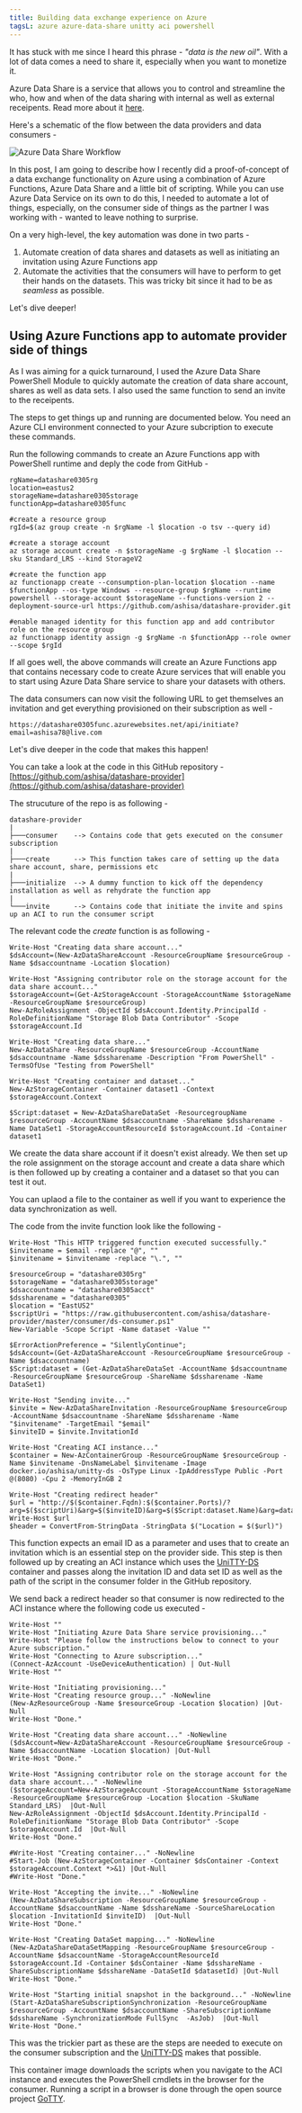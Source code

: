 ```yaml
---
title: Building data exchange experience on Azure
tagsL: azure azure-data-share unitty aci powershell
---
```


It has stuck with me since I heard this phrase - *"data is the new oil"*. With a lot of data comes a need to share it, especially when you want to monetize it.

Azure Data Share is a service that allows you to control and streamline the who, how and when of the data sharing with internal as well as external receipents. Read more about it [here](https://docs.microsoft.com/en-us/azure/data-share/overview).

Here's a schematic of the flow between the data providers and data consumers -

![Azure Data Share Workflow](https://docs.microsoft.com/en-us/azure/data-share/media/data-share-flow.png)

In this post, I am going to describe how I recently did a proof-of-concept of a data exchange functionality on Azure using a combination of Azure Functions, Azure Data Share and a little bit of scripting. While you can use Azure Data Service on its own to do this, I needed to automate a lot of things, especially, on the consumer side of things as the partner I was working with - wanted to leave nothing to surprise.

On a very high-level, the key automation was done in two parts -

1. Automate creation of data shares and datasets as well as initiating an invitation using Azure Functions app
2. Automate the activities that the consumers will have to perform to get their hands on the datasets. This was tricky bit since it had to be as *seamless* as possible.

Let's dive deeper!

## Using Azure Functions app to automate provider side of things ##

As I was aiming for a quick turnaround, I used the Azure Data Share PowerShell Module to quickly automate the creation of data share account, shares as well as data sets. I also used the same function to send an invite to the receipents.

The steps to get things up and running are documented below. You need an Azure CLI environment connected to your Azure subcription to execute these commands.

Run the following commands to create an Azure Functions app with PowerShell runtime and deply the code from GitHub -
```
rgName=datashare0305rg
location=eastus2
storageName=datashare0305storage
functionApp=datashare0305func

#create a resource group
rgId=$(az group create -n $rgName -l $location -o tsv --query id)

#create a storage account
az storage account create -n $storageName -g $rgName -l $location --sku Standard_LRS --kind StorageV2

#create the function app
az functionapp create --consumption-plan-location $location --name $functionApp --os-type Windows --resource-group $rgName --runtime powershell --storage-account $storageName --functions-version 2 --deployment-source-url https://github.com/ashisa/datashare-provider.git

#enable managed identity for this function app and add contributor role on the resource group
az functionapp identity assign -g $rgName -n $functionApp --role owner --scope $rgId
```

If all goes well, the above commands will create an Azure Functions app that contains necessary code to create Azure services that will enable you to start using Azure Data Share service to share your datasets with others.

The data consumers can now visit the following URL to get themselves an invitation and get everything provisioned on their subscription as well - 

```
https://datashare0305func.azurewebsites.net/api/initiate?email=ashisa78@live.com
```

Let's dive deeper in the code that makes this happen!

You can take a look at the code in this GitHub repository - [https://github.com/ashisa/datashare-provider](https://github.com/ashisa/datashare-provider)

The strucuture of the repo is as following -
```
datashare-provider
|
├───consumer    --> Contains code that gets executed on the consumer subscription  
|
├───create      --> This function takes care of setting up the data share account, share, permissions etc
|
├───initialize  --> A dummy function to kick off the dependency installation as well as rehydrate the function app
|
└───invite      --> Contains code that initiate the invite and spins up an ACI to run the consumer script
```

The relevant code the *create* function is as following -
```
Write-Host "Creating data share account..."
$dsAccount=(New-AzDataShareAccount -ResourceGroupName $resourceGroup -Name $dsaccountname -Location $location)

Write-Host "Assigning contributor role on the storage account for the data share account..."
$storageAccount=(Get-AzStorageAccount -StorageAccountName $storageName -ResourceGroupName $resourceGroup)
New-AzRoleAssignment -ObjectId $dsAccount.Identity.PrincipalId -RoleDefinitionName "Storage Blob Data Contributor" -Scope $storageAccount.Id

Write-Host "Creating data share..."
New-AzDataShare -ResourceGroupName $resourceGroup -AccountName $dsaccountname -Name $dssharename -Description "From PowerShell" -TermsOfUse "Testing from PowerShell"

Write-Host "Creating container and dataset..."
New-AzStorageContainer -Container dataset1 -Context $storageAccount.Context

$Script:dataset = New-AzDataShareDataSet -ResourcegroupName $resourceGroup -AccountName $dsaccountname -ShareName $dssharename -Name DataSet1 -StorageAccountResourceId $storageAccount.Id -Container dataset1
```

We create the data share account if it doesn't exist already. We then set up the role assignment on the storage account and create a data share which is then followed up by creating a container and a dataset so that you can test it out.

You can uplaod a file to the container as well if you want to experience the data synchronization as well.

The code from the invite function look like the following -
```
Write-Host "This HTTP triggered function executed successfully."
$invitename = $email -replace "@", ""
$invitename = $invitename -replace "\.", ""

$resourceGroup = "datashare0305rg"
$storageName = "datashare0305storage"
$dsaccountname = "datashare0305acct"
$dssharename = "datashare0305"
$location = "EastUS2"
$scriptUri = "https://raw.githubusercontent.com/ashisa/datashare-provider/master/consumer/ds-consumer.ps1"
New-Variable -Scope Script -Name dataset -Value ""

$ErrorActionPreference = "SilentlyContinue";
$dsAccount=(Get-AzDataShareAccount -ResourceGroupName $resourceGroup -Name $dsaccountname)
$Script:dataset = (Get-AzDataShareDataSet -AccountName $dsaccountname -ResourceGroupName $resourceGroup -ShareName $dssharename -Name DataSet1)

Write-Host "Sending invite..."
$invite = New-AzDataShareInvitation -ResourceGroupName $resourceGroup -AccountName $dsaccountname -ShareName $dssharename -Name "$invitename" -TargetEmail "$email"
$inviteID = $invite.InvitationId

Write-Host "Creating ACI instance..."
$container = New-AzContainerGroup -ResourceGroupName $resourceGroup -Name $invitename -DnsNameLabel $invitename -Image docker.io/ashisa/unitty-ds -OsType Linux -IpAddressType Public -Port @(8080) -Cpu 2 -MemoryInGB 2

Write-Host "Creating redirect header"
$url = "http://$($container.Fqdn):$($container.Ports)/?arg=$($scriptUri)&arg=$($inviteID)&arg=$($Script:dataset.Name)&arg=dataset1&arg=$($Script:dataset.DataSetId)"
Write-Host $url
$header = ConvertFrom-StringData -StringData $("Location = $($url)")
```

This function expects an email ID as a parameter and uses that to create an invitation which is an essential step on the provider side. This step is then followed up by creating an ACI instance which uses the [UniTTY-DS](https://github.com/ashisa/unitty/tree/master/unitty-ds) container and passes along the invitation ID and data set ID as well as the path of the script in the consumer folder in the GitHub repository.

We send back a redirect header so that consumer is now redirected to the ACI instance where the following code us executed -

```
Write-Host ""
Write-Host "Initiating Azure Data Share service provisioning..."
Write-Host "Please follow the instructions below to connect to your Azure subscription."
Write-Host "Connecting to Azure subscription..."
(Connect-AzAccount -UseDeviceAuthentication) | Out-Null
Write-Host ""

Write-Host "Initiating provisioning..."
Write-Host "Creating resource group..." -NoNewline
(New-AzResourceGroup -Name $resourceGroup -Location $location) |Out-Null
Write-Host "Done."

Write-Host "Creating data share account..." -NoNewline
($dsAccount=New-AzDataShareAccount -ResourceGroupName $resourceGroup -Name $dsaccountName -Location $location) |Out-Null
Write-Host "Done."

Write-Host "Assigning contributor role on the storage account for the data share account..." -NoNewline
($storageAccount=New-AzStorageAccount -StorageAccountName $storageName -ResourceGroupName $resourceGroup -Location $location -SkuName Standard_LRS)  |Out-Null
New-AzRoleAssignment -ObjectId $dsAccount.Identity.PrincipalId -RoleDefinitionName "Storage Blob Data Contributor" -Scope $storageAccount.Id  |Out-Null
Write-Host "Done."

#Write-Host "Creating container..." -NoNewline
#Start-Job (New-AzStorageContainer -Container $dsContainer -Context $storageAccount.Context *>&1) |Out-Null
#Write-Host "Done."

Write-Host "Accepting the invite..." -NoNewline
(New-AzDataShareSubscription -ResourceGroupName $resourceGroup -AccountName $dsaccountName -Name $dsshareName -SourceShareLocation $location -InvitationId $inviteID)  |Out-Null
Write-Host "Done."

Write-Host "Creating DataSet mapping..." -NoNewline
(New-AzDataShareDataSetMapping -ResourceGroupName $resourceGroup -AccountName $dsaccountName -StorageAccountResourceId $storageAccount.Id -Container $dsContainer -Name $dsshareName -ShareSubscriptionName $dsshareName -DataSetId $datasetId) |Out-Null
Write-Host "Done."

Write-Host "Starting initial snapshot in the background..." -NoNewline
(Start-AzDataShareSubscriptionSynchronization -ResourceGroupName $resourceGroup -AccountName $dsaccountName -ShareSubscriptionName $dsshareName -SynchronizationMode FullSync  -AsJob)  |Out-Null
Write-Host "Done."
```

This was the trickier part as these are the steps are needed to execute on the consumer subscription and the [UniTTY-DS](https://github.com/ashisa/unitty/tree/master/unitty-ds) makes that possible.

This container image downloads the scripts when you navigate to the ACI instance and executes the PowerShell cmdlets in the browser for the consumer. Running a script in a browser is done through the open source project [GoTTY](https://github.com/yudai/gotty).